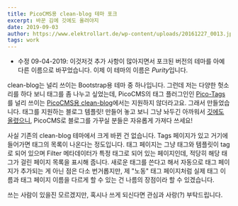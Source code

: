 ```yaml
---
title: PicoCMS용 clean-blog 테마 포크
excerpt: 바꾼 김에 깃에도 올려야지
date: 2019-09-03
author: https://www.elektrollart.de/wp-content/uploads/20161227_0013.jpg
tags: work
---
```



* 수정 09-04-2019: 이것저것 추가 사항이 많아지면서 포크된 버전의 테마를 아예 다른 이름으로 바꾸었습니다. 이제 이 테마의 이름은 *Purity*입니다.

clean-blog는 널리 쓰이는 Bootstrap용 테마 중 하나입니다. 그런데 저는 다양한 헛소리를 하다 보니 태그를 좀 나누고 싶었는데, PicoCMS의 태그 플러그인인 [Pico-Tags](https://github.com/PontusHorn/Pico-Tags)를 널리 쓰이는 [PicoCMS용 clean-blog](https://github.com/BesrourMS/clean-blog)에서는 지원하지 않더라고요. 그래서 만들었습니다. 태그를 지원하는 블로그 템플릿! 만들어 놓고 보니 그냥 놔두긴 아까워서 [깃에도 올렸으니](https://github.com/Heartade/purity), PicoCMS로 블로그를 가꾸실 분들은 자유롭게 가져다 쓰세요!


사실 기존의 clean-blog 테마에서 크게 바뀐 건 없습니다. Tags 페이지가 있고 거기에 들어가면 태그의 목록이 나온다는 정도입니다. 태그 페이지는 그냥 태그와 템플릿이 tag로 되어 있으며 Filter 메타데이터가 특정 태그로 되어 있는 페이지인데, 적당히 해당 태그가 걸린 페이지 목록을 표시해 줍니다. 새로운 태그를 쓴다고 해서 자동으로 태그 페이지가 추가되는 게 아닌 점은 다소 번거롭지만, 제 "노동" 태그 페이지처럼 실제 태그 이름과 태그 페이지 이름을 다르게 할 수 있는 건 나름의 장점이라 할 수 있겠습니다.


쓰는 사람이 있을진 모르겠지만, 혹시나 쓰게 되신다면 관심과 사랑(?) 부탁드립니다.